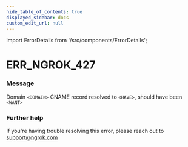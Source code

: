 ```yaml
---
hide_table_of_contents: true
displayed_sidebar: docs
custom_edit_url: null
---
```


import ErrorDetails from '/src/components/ErrorDetails';

# ERR_NGROK_427

### Message
Domain `<DOMAIN>` CNAME record resolved to `<HAVE>`, should have been `<WANT>`

### Further help
If you're having trouble resolving this error, please reach out to [support@ngrok.com](mailto:support@ngrok.com?subject=Help%20with%20ERR_NGROK_427)

<ErrorDetails error='err_ngrok_427' />
